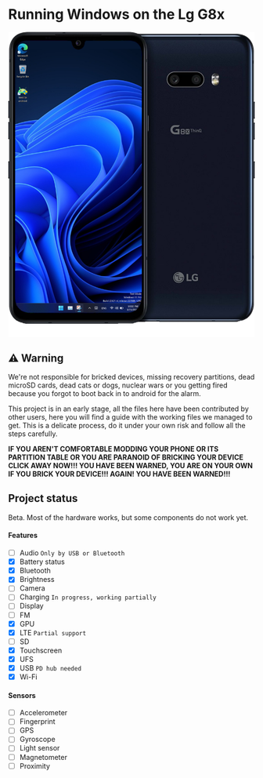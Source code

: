# Running Windows on the Lg G8x

<img align="center" src="https://github.com/Icesito68/Port-Windows-11-Lg-G8x/blob/main/mh2lm.png"  alt="Windows 11 Running On A Lg G8x">

## ⚠️ **Warning**

We're not responsible for bricked devices, missing recovery partitions, dead microSD cards, dead cats or dogs, nuclear wars or you getting fired because you forgot to boot back in to android for the alarm.

This project is in an early stage, all the files here have been contributed by other users, here you will find a guide with the working files we managed to get. This is a delicate process, do it under your own risk and follow all the steps carefully.

**IF YOU AREN'T COMFORTABLE MODDING YOUR PHONE OR ITS PARTITION TABLE OR YOU ARE PARANOID OF BRICKING YOUR DEVICE CLICK AWAY NOW!!! YOU HAVE BEEN WARNED, YOU ARE ON YOUR OWN IF YOU BRICK YOUR DEVICE!!! AGAIN! YOU HAVE BEEN WARNED!!!**

## Project status

Beta. Most of the hardware works, but some components do not work yet.

#### Features

- [ ] Audio ```Only by USB or Bluetooth```
- [x] Battery status
- [x] Bluetooth
- [x] Brightness
- [ ] Camera
- [ ] Charging ```In progress, working partially```
- [ ] Display
- [ ] FM
- [x] GPU
- [x] LTE ```Partial support```
- [ ] SD 
- [x] Touchscreen
- [x] UFS
- [x] USB ```PD hub needed```
- [x] Wi-Fi

#### Sensors
- [ ] Accelerometer
- [ ] Fingerprint
- [ ] GPS
- [ ] Gyroscope
- [ ] Light sensor
- [ ] Magnetometer
- [ ] Proximity
